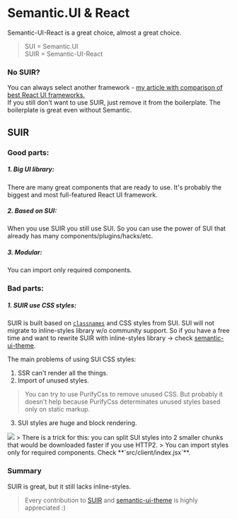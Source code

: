 # Semantic.UI & React

Semantic-UI-React is a great choice, almost a great choice.

> SUI = Semantic.UI        
SUIR = Semantic-UI-React

### No SUIR?
You can always select another framework - [my article with comparison of best React UI frameworks.](https://hackernoon.com/the-coolest-react-ui-frameworks-for-your-new-react-app-ad699fffd651)    
If you still don't want to use SUIR, just remove it from the boilerplate. The boilerplate is great even without Semantic.

## SUIR

### Good parts:
##### 1. Big UI library:
There are many great components that are ready to use. It's probably the biggest and most full-featured React UI framework.
##### 2. Based on SUI:
When you use SUIR you still use SUI. So you can use the power of SUI that already has many components/plugins/hacks/etc.
##### 3. Modular:
You can import only required components.

### Bad parts:

##### 1. SUIR use CSS styles:
SUIR is built based on [`classnames`](https://github.com/JedWatson/classnames) and CSS styles from SUI. SUI will not migrate to inline-styles library w/o community support. So if you have a free time and want to rewrite SUIR with inline-styles library -> check [semantic-ui-theme](https://github.com/openmastery/semantic-ui-theme/issues).

The main problems of using SUI CSS styles:
  1. SSR can't render all the things.
  2. Import of unused styles.
  > You can try to use PurifyCss to remove unused CSS. But probably it doesn't help because PurifyCss determinates unused styles based only on static markup.

  3. SUI styles are huge and block rendering.
  <img src="./assets/sui-block.png" />
  > There is a trick for this: you can split SUI styles into 2 smaller chunks that would be downloaded faster if you use HTTP2.
  > You can import styles only for required components. Check **`src/client/index.jsx`**.


### Summary
SUIR is great, but it still lacks inline-styles.
> Every contribution to [SUIR](https://react.semantic-ui.com/introduction) and [semantic-ui-theme](https://github.com/openmastery/semantic-ui-theme/issues) is highly appreciated :)
